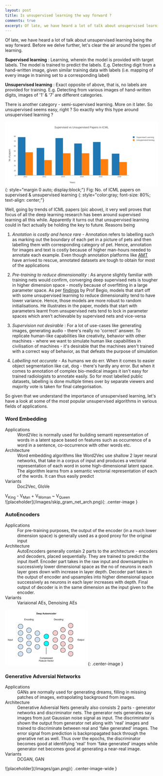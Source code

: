 ```yaml
---
layout: post
title: Is unsupervised learning the way forward ?
comments: true
excerpt: Of late, we have heard a lot of talk about unsupervised learning being the way forward. A lot of research at major R&D organisations like Open AI is focussed on unsupervised learning.Why is unsupervised learning so important ?
---
```

Of late, we have heard a lot of talk about unsupervised learning being the way forward.
Before we delve further, let's clear the air around the types of learning.

<strong>Supervised learning</strong> : Learning, wherein the model is provided with target labels.
The model is trained to predict the labels. E.g. Detecting digit from a hand-written image,
given similar training data with labels (i.e. mapping of every image in training set to a corresponding label)

<strong>Unsupervised learning</strong> : Exact opposite of above, that is, no labels are provided for training.
E.g. Detecting from various images of hand-written digits, images of '1' & '7' are different categories.

There is another category - semi-supervised learning. More on it later. So unsupervised seems easy, right ? So
exactly why this hype around unsupervised learning ?

![placeholder](/images/unsuper-vs-super.png){: style="margin 0 auto; display:block;"}
Fig: No. of ICML papers on supervised & unsupervised learning
{: style="color:gray; font-size: 80%; text-align: center;"}

Well, going by trends of ICML papers (pic above), it very well proves that focus of all the deep learning research has been around supervised learning all this while. Apparently it turns out that unsupervised learning could in fact actually be holding the key to future. Reasons being

1. <em>Anotation is costly and hence rare</em> - Annotation refers to labelling such as marking out the boundary of each pet in a picture of pets and then labelling them with corresponding category of pet. Hence, annotation for images and text is costly because of higher man-hours needed to annotate each example.  Even though annotation platforms like [AMT](https://www.mturk.com/mturk/welcome) have arrived to rescue, annotated datasets are tough to obtain for most of the applications

2. <em>Pre-training to reduce dimensionality</em> : As anyone slightly familiar with training nets would confirm, converging deep supervised nets is tougher in higher dimension space - mostly because of overfitting in a large parameter space. As per [findings](http://www.jmlr.org/papers/volume11/erhan10a/erhan10a.pdf) by Prof Begio, models that start off with some unsupervised learning to reduce dimensionality tend to have lower variance. Hence, those models are more robust to random initialisations. He illustrates in the paper, models that start with parameters learnt from unsupervised nets tend to lock in parameter spaces which aren't achievable by supervised nets and vice-versa

3. <em>Supervision not desirable</em> : For a lot of use-cases like generating images, generating audio  - there's really no 'correct' answer. To replicate human-like capabilities like creativity, behavior with other machines - where we want to simulate human like capabilities in civilisation of machines - it's desirable that the machines aren't trained with a correct way of behavior, as that defeats the purpose of simulation

4. <em>Labelling not accurate</em> - As humans we do err. When it comes to easier object segmentation like cat, dog - there's hardly any error. But when it comes to annotation of complex bio-medical images it isn't easy for trained radiologists to annotate easily. So for most labelled public datasets, labelling is done multiple times over by separate viewers and majority vote is taken for final categorisation.

So given that we understand the importance of unsupervised learning, let's have a look at some of the most popular unsupervised algorithms in various fields of applications.

### Word Embedding

<dl>
<dt>Applications</dt>
<dd>Word2Vec is normally used for building semanti representation of words in a latent space based on features such as occurrence of a word in a sentence, co-occurrence with other words etc. </dd>
<dt>Architecture</dt>
<dd>Word embedding algorithms like Word2Vec use shallow 2 layer neural networks, that take in a corpus of input and produces a vectorial representation of each word in some high-dimensional latent space. The algorithm learns from a semantic vectorial representation of each of the words. It can thus easily predict</dd>
<dt>Variants</dt>
<dd>Doc2Vec, GloVe</dd>
</dl>
<div class="message">
  V<sub>King</sub> - V<sub>Man</sub> + V<sub>Woman</sub> ~ V<sub>Queen</sub>
</div>
![placeholder](/images/skip_gram_net_arch.png){: .center-image }

### AutoEncoders

<dl>
<dt>Applications</dt>
<dd>For pre-training purposes, the output of the encoder (in a much lower dimension space) is generally used as a good proxy for the original input</dd>
<dt>Architecture</dt>
<dd>AutoEncoders generally contain 2 parts to the architecture - encoders and decoders, placed sequentially. They are trained to predict the input itself. Encoder part takes in the raw input and downsamples in successively lower dimensional space as the no of neurons in each layer goes down with increase in layer depth. Decoder part takes in the output of encoder and upsamples into higher dimensional space successively as neurons in each layer increases with depth. Final output of decoder is in the same dimension as the input given to the encoder. </dd>
<dt>Variants</dt>
<dd>Variaional AEs, Denoising AEs </dd>
</dl>

![placeholder](/images/ae.png){: .center-image }



### Generative Adversial Networks

<dl>
<dt>Applications</dt>
<dd>GANs are normally used for generating dreams, filling in missing patches of images, extrapolating background from images.</dd>
<dt>Architecture</dt>
<dd>Generative Adversial Nets generally also consists 2 parts - generator networks and discriminator nets. The generator nets generates say images from just Gaussian noise signal as input. The discriminator is shown the output from generator net along with 'real' images and trained to discriminate between real and 'fake generated' images. The error signal from prediction is backpropagated back through the gnerative net as well. Thus over the epochs, the discriminator becomes good at identifying 'real' from 'fake generated' images while generator net becomes good at generating a near-real image.</dd>
<dt>Variants</dt>
<dd>DCGAN, GAN </dd>
</dl>
![placeholder](/images/gan.png){: .center-image-wide }
